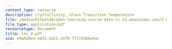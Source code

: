 ```yaml
---
content_type: resource
description: Crystallinity, Glass Transition Temperature
file: /media/https%3A/open-learning-course-data-rc.s3.amazonaws.com/3-064-polymer-engineering-fall-2003/e9a928e4e032bd21c6f8f727d2b8a4ac_lec_4.pdf
file_type: application/pdf
resourcetype: Document
title: lec_4.pdf
uid: e9a928e4-e032-bd21-c6f8-f727d2b8a4ac
---
```

